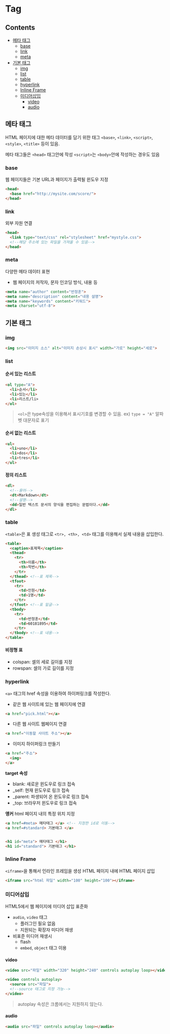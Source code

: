Tag
===
Contents
---
- [메타 태그](#메타-태그)
  - [base](#base)
  - [link](#link)
  - [meta](#meta)
- [기본 태그](#기본-태그)
  - [img](#img)
  - [list](#list)
  - [table](#table)
  - [hyperlink](#hyperlink)
  - [Inline Frame](#inline-frame)
  - [미디어삽입](#미디어삽입)
    - [video](#video)
    - [audio](#audio)

메타 태그
---

HTML 페이지에 대한 메타 데이터를 담기 위한 태그
`<base>`, `<link>`, `<script>`, `<style>`, `<title>` 등이 있음.

메타 태그들은 `<head>` 태그안에 작성
`<script>`는 `<body>`안에 작성하는 경우도 있음

### base
웹 페이지들은 기본 URL과 페이지가 출력될 윈도우 지정

```HTML
<head>
  <base href="http://mysite.com/score/">
</head>
```

### link
외부 자원 연결

```HTML
<head>
  <link type="text/css" rel="stylesheet" href="mystyle.css">
  <!--해당 주소에 있는 파일을 가져올 수 있음-->
</head>
```

### meta
다양한 메타 데이터 표현

- 웹 페이지의 저작자, 문자 인코딩 방식, 내용 등

```HTML
<meta name="author" content="반정훈">
<meta name="description" content="내용 설명">
<meta name="keywords" content="키워드">
<meta charset="utf-8">
```

기본 태그
---

### img

```html
<img src="이미지 소스" alt="이미지 손상시 표시" width="가로" height="세로">
```

### list

#### 순서 있는 리스트 <ol>

```HTML
<ol type="A">
  <li>순서</li>
  <li>있는</li>
  <li>리스트/li>
</ol>
```

> `<ol>`은 type속성을 이용해서 표시기호를 변경할 수 있음.
 ex) `type = "A"` 알파벳 대문자로 표기

#### 순서 없는 리스트 <ul>

```HTML
<ul>
  <li>uno</li>
  <li>dos</li>
  <li>tres</li>
</ul>
```

#### 정의 리스트 <dl>

```HTML
<dl>
  <!--용어-->
  <dt>Markdown</dt>
  <!--설명-->
  <dd>일반 텍스트 문서의 양식을 편집하는 문법이다.</dd>
</dl>
```

### table
`<table>`은 표 생성 태그로 `<tr>, <th>, <td>` 태그를 이용해서 실제 내용을 삽입한다.

```html
<table>
  <caption>표제목</caption>
  <thead>
    <tr>
      <th>이름</th>
      <th>학번</th>
    </tr>
  </thead> <!--표 제목-->
  <tfoot>
    <tr>
      <td>인원</td>
      <td>1명</td>
    </tr>
  </tfoot> <!--표 밑글-->
  <tbody>
    <tr>
      <td>반정훈</td>
      <td>60181895</td>
    </tr>
  </tbody> <!--표 내용-->
</table>
```

#### 비정형 표
- colspan: 셀의 세로 길이를 지정
- rowspan: 셀의 가로 길이를 지정

### hyperlink
`<a>` 태그의 href 속성을 이용하여 하이퍼링크를 작성한다.

- 같은 웹 사이트에 있는 웹 페이지에 연결
```HTML
<a href="pick.html"></a>
```
- 다른 웹 사이트 웹페이지 연결
```HTML
<a href="이동할 사이트 주소"></a>
```
- 이미지 하이퍼링크 만들기
```HTML
<a href="주소">
  <img>
</a>
```

**target 속성**
- blank: 새로운 윈도우로 링크 접속
- \_self: 현재 윈도우로 링크 접속
- \_parent: 파생되어 온 윈도우로 링크 접속
- \_top: 브라우저 윈도우로 링크 접속

**앵커**
html 페이지 내의 특정 위치 지정

```HTML
<a href=#meta> 메타태그 </a> <!-- 지정한 id로 이동-->
<a href=#standard> 기본태그 </a>


<h1 id="meta"> 메타태그 </h1>
<h1 id="standard"> 기본태그 </h1>
```

### Inline Frame
`<iframe>`을 통해서 인라인 프레임을 생성
HTML 페이지 내에 HTML 페이지 삽입

```HTML
<iframe src="html 파일" width="100" height="100"></iframe>
```

### 미디어삽입
HTML5에서 웹 페이지에 미디어 삽입 표준화
- `audio`, `video` 태그
  - 플러그인 필요 없음
  - 지원되는 확장자 미디어 재생
- 비표준 미디어 재생시
  - flash
  - `embed`, `object` 태그 이용

#### video
```HTML
<video src="파일" width="320" height="240" controls autoplay loop></video>

<video controls autoplay>
  <source src="파일">
  <!--source 태그로 지정 가능-->
</video>
```

> autoplay 속성은 크롬에서는 지원하지 않는다.

#### audio
```HTML
<audio src="파일" controls autoplay loop></audio>
```
